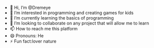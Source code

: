 - 👋 Hi, I’m @Dremeye
- 👀 I’m interested in programming and creating games for kids
- 🌱 I’m currently learning the basics of programming
- 💞️ I’m looking to collaborate on any project that will allow me to learn
- 📫 How to reach me this platform
- 😄 Pronouns: He
- ⚡ Fun fact:lover nature 

<!---
Dremeye/Dremeye is a ✨ special ✨ repository because its `README.md` (this file) appears on your GitHub profile.
You can click the Preview link to take a look at your changes.
--->
